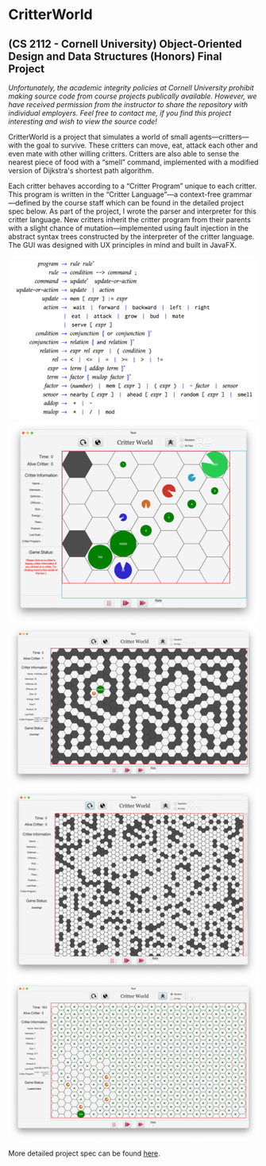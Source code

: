 # CritterWorld

## (CS 2112 - Cornell University) Object-Oriented Design and Data Structures (Honors) Final Project

*Unfortunately, the academic integrity policies at Cornell University prohibit making source code from course projects publically available. However, we have received permission from the instructor to share the repository with individual employers. Feel free to contact me, if you find this project interesting and wish to view the source code!*

CritterWorld is a project that simulates a world of small agents—critters—with the goal to survive. These critters can move, eat, attack each other and even mate with other willing critters. Critters are also able to sense the nearest piece of food with a “smell” command, implemented with a modified version of Dijkstra's shortest path algorithm. 

Each critter behaves according to a “Critter Program” unique to each critter. This program is written in the “Critter Language”—a context-free grammar—defined by the course staff which can be found in the detailed project spec below. As part of the project, I wrote the parser and interpreter for this critter language. New critters inherit the critter program from their parents with a slight chance of mutation—implemented using fault injection in the abstract syntax trees constructed by the interpreter of the critter language. The GUI was designed with UX principles in mind and built in JavaFX. 

![alt text](/img/0.png)
![alt text](/img/1.png)
![alt text](/img/2.png)
![alt text](/img/3.png)
![alt text](/img/4.png)

More detailed project spec can be found [here](https://www.cs.cornell.edu/courses/cs2112/2020fa/project/project.pdf?1606926715). 

